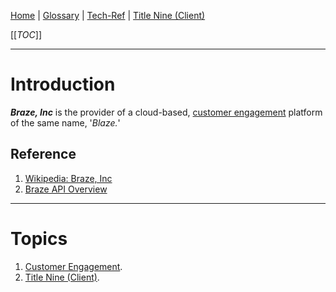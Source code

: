 [Home](/Slalom-LLC/Slalom-Consulting) | [Glossary](/Glossary) | [Tech-Ref](/Tech-Ref) | [Title Nine (Client)](/Clients/Title-Nine)

[[_TOC_]]

---
# Introduction
***Braze, Inc*** is the provider of a cloud-based, [customer engagement](/Tech-Ref/Customer-Engagement) platform of the same name, '_Blaze._'

## Reference
1. [Wikipedia: Braze, Inc](https://en.wikipedia.org/wiki/Braze,_Inc)
1. [Braze API Overview](https://www.braze.com/docs/api/basics/)

---
# Topics
1. [Customer Engagement](/Tech-Ref/Customer-Engagement).
1. [Title Nine (Client)](/Clients/Title-Nine).
